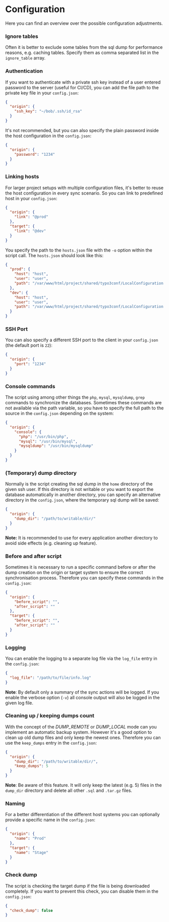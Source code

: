 # Configuration

Here you can find an overview over the possible configuration adjustments.

### Ignore tables

Often it is better to exclude some tables from the sql dump for performance reasons, e.g. caching tables. Specify them as comma separated list in the `ignore_table` array.

### Authentication

If you want to authenticate with a private ssh key instead of a user entered password to the server (useful for CI/CD), you can add the file path to the private key file in your `config.json`:

```json
{
  "origin": {
    "ssh_key": "~/bob/.ssh/id_rsa"
  }
}
```

It's not recommended, but you can also specify the plain password inside the host configuration in the `config.json`:

```json
{
  "origin": {
    "password": "1234"
  }
}
```

### Linking hosts

For larger project setups with multiple configuration files, it's better to reuse the host configuration in every sync scenario. So you can link to predefined host in your `config.json`:

```json
{
  "origin": {
    "link": "@prod"
  },
  "target": {
    "link": "@dev"
  }
}
```

You specify the path to the `hosts.json` file with the `-o` option within the script call. The `hosts.json` should look like this:

```json
{
  "prod": {
    "host": "host",
    "user": "user",
    "path": "/var/www/html/project/shared/typo3conf/LocalConfiguration.php"
  },
  "dev": {
    "host": "host",
    "user": "user",
    "path": "/var/www/html/project/shared/typo3conf/LocalConfiguration.php"
  }
}
```


### SSH Port

You can also specify a different SSH port to the client in your `config.json` (the default port is `22`):

```json
{
  "origin": {
    "port": "1234"
  }
}
```

### Console commands

The script using among other things the `php`, `mysql`, `mysqldump`, `grep` commands to synchronize the databases. Sometimes these commands are not available via the path variable, so you have to specify the full path to the source in the `config.json` depending on the system:

```json
{
  "origin": {
    "console": {
      "php": "/usr/bin/php",
      "mysql": "/usr/bin/mysql",
      "mysqldump": "/usr/bin/mysqldump"
    }
  }
}
```

### (Temporary) dump directory

Normally is the script creating the sql dump in the `home` directory of the given ssh user. If this directory is not writable or you want to export the database automatically in another directory, you can specify an alternative directory in the `config.json`, where the temporary sql dump will be saved:

```json
{
  "origin": {
    "dump_dir": "/path/to/writable/dir/"
  }
}
```

**Note:** It is recommended to use for every application another directory to avoid side effects (e.g. cleaning up feature).

### Before and after script

Sometimes it is necessary to run a specific command before or after the dump creation on the origin or target system to ensure the correct synchronisation process. Therefore you can specify these commands in the `config.json`:

```json
{
  "origin": {
    "before_script": "",
    "after_script": ""
  },
  "target": {
    "before_script": "",
    "after_script": ""
  }
}
```

### Logging

You can enable the logging to a separate log file via the `log_file` entry in the `config.json`:

```json
{
  "log_file": "/path/to/file/info.log"
}
```

**Note**: By default only a summary of the sync actions will be logged. If you enable the verbose option (`-v`) all console output will also be logged in the given log file.

### Cleaning up / keeping dumps count

With the concept of the *DUMP_REMOTE* or *DUMP_LOCAL* mode can you implement an automatic backup system. However it's a good option to clean up old dump files and only keep the newest ones. Therefore you can use the `keep_dumps` entry in the `config.json`:

```json
{
  "origin": {
    "dump_dir": "/path/to/writable/dir/",
    "keep_dumps": 5
  }
}
```

**Note**: Be aware of this feature. It will only keep the latest (e.g. 5) files in the `dump_dir` directory and delete all other `.sql` and `.tar.gz` files.

### Naming

For a better differentiation of the different host systems you can optionally provide a specific name in the `config.json`:

```json
{
  "origin": {
    "name": "Prod"
  },
  "target": {
    "name": "Stage"
  }
}
```

### Check dump

The script is checking the target dump if the file is being downloaded completely. If you want to prevent this check, you can disable them in the `config.json`:

```json
{
  "check_dump": false
}
```